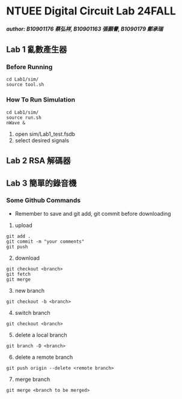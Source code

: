 # NTUEE Digital Circuit Lab 24FALL

##### author: B10901176 蔡弘祥, B10901163 張顥譽, B1090179 鄭承瑞

## Lab 1 亂數產生器

### Before Running

```shell
cd Lab1/sim/
source tool.sh
```

### How To Run Simulation

```shell
cd Lab1/sim/
source run.sh
nWave &
```

1. open sim/Lab1_test.fsdb
2. select desired signals

## Lab 2 RSA 解碼器

## Lab 3 簡單的錄音機

### Some Github Commands

* Remember to save and git add, git commit before downloading

1. upload

```shell
git add .
git commit -m "your comments"
git push
```

2. download

```shell
git checkout <branch>
git fetch
git merge
```

3. new branch

```shell
git checkout -b <branch>
```

4. switch branch

```shell
git checkout <branch>
```

5. delete a local branch

 ```shell
 git branch -D <branch>
 ```

6. delete a remote branch

 ```shell
 git push origin --delete <remote branch>
 ```

7. merge branch

```shell
git merge <branch to be merged>
```
